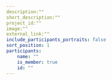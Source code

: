 ```yaml
---
description:""
short_description:""
project_id:""
image:""
external_link:""
include_participants_portraits: false
sort_position: 1
participants:
    name: ""
    is_member: true
    id: ""
---
```


